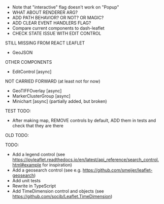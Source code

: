 * Note that "interactive" flag doesn't work on "Popup"
* WHAT ABOUT RENDERER ARG?
* ADD PATH BEHAVIOR? OR NOT? OR MAGIC?
* ADD CLEAR EVENT HANDLERS FLAG?
* Compare current components to dash-leaflet
* CHECK STATE ISSUE WITH EDIT CONTROL

STILL MISSING FROM REACT LEAFLET

* GeoJSON

OTHER COMPONENTS

* EditControl [async]

NOT CARRIED FORWARD (at least not for now)

* GeoTIFFOverlay [async]        
* MarkerClusterGroup [async]
* Minichart [async] (partially added, but broken)

TEST TODO:

* After making map, REMOVE controls by default, ADD them in tests and check that they are there

OLD TODO:

TODO:

* Add a legend control (see https://ipyleaflet.readthedocs.io/en/latest/api_reference/search_control.html#example for inspiration)
* Add a geosearch control (see e.g. https://github.com/smeijer/leaflet-geosearch)
* Add unit tests
* Rewrite in TypeScript
* Add TimeDimension control and objects (see https://github.com/socib/Leaflet.TimeDimension)
